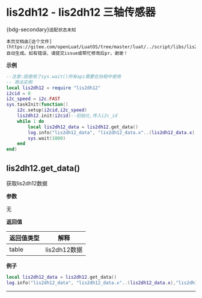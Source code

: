 # lis2dh12 - lis2dh12 三轴传感器

{bdg-secondary}`适配状态未知`

```{note}
本页文档由[这个文件](https://gitee.com/openLuat/LuatOS/tree/master/luat/../script/libs/lis2dh12/lis2dh12.lua)自动生成。如有错误，请提交issue或帮忙修改后pr，谢谢！
```


**示例**

```lua
--注意:因使用了sys.wait()所有api需要在协程中使用
-- 用法实例
local lis2dh12 = require "lis2dh12"
i2cid = 0
i2c_speed = i2c.FAST
sys.taskInit(function()
    i2c.setup(i2cid,i2c_speed)
    lis2dh12.init(i2cid)--初始化,传入i2c_id
    while 1 do
        local lis2dh12_data = lis2dh12.get_data()
        log.info("lis2dh12_data", "lis2dh12_data.x"..(lis2dh12_data.x),"lis2dh12_data.y"..(lis2dh12_data.y),"lis2dh12_data.z"..(lis2dh12_data.z),"lis2dh12_data.temp"..(lis2dh12_data.temp))
        sys.wait(1000)
    end
end)

```

## lis2dh12.get_data()



获取lis2dh12数据

**参数**

无

**返回值**

|返回值类型|解释|
|-|-|
|table|lis2dh12数据|

**例子**

```lua
local lis2dh12_data = lis2dh12.get_data()
log.info("lis2dh12_data", "lis2dh12_data.x"..(lis2dh12_data.x),"lis2dh12_data.y"..(lis2dh12_data.y),"lis2dh12_data.z"..(lis2dh12_data.z),"lis2dh12_data.temp"..(lis2dh12_data.temp))

```

---

